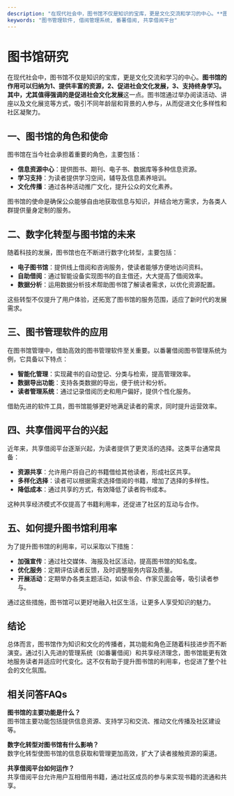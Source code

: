 ```yaml
---
description: "在现代社会中，图书馆不仅是知识的宝库，更是文化交流和学习的中心。**图书馆的作用可以归纳为1、提供丰富的资源，2、促进社会文化发展，3、支持终身学习。**其中，尤其值得强调的是**促进社会文化发展**这一点。图书馆通过举办阅读活动、讲座以及文化展览等方式，吸引不同年龄层和背景的人参与，从而促进文化多样性和社区凝聚力。"
keywords: "图书管理软件, 借阅管理系统, 番薯借阅, 共享借阅平台"
---
```

# 图书馆研究

在现代社会中，图书馆不仅是知识的宝库，更是文化交流和学习的中心。**图书馆的作用可以归纳为1、提供丰富的资源，2、促进社会文化发展，3、支持终身学习。**其中，尤其值得强调的是**促进社会文化发展**这一点。图书馆通过举办阅读活动、讲座以及文化展览等方式，吸引不同年龄层和背景的人参与，从而促进文化多样性和社区凝聚力。

## 一、图书馆的角色和使命

图书馆在当今社会承担着重要的角色，主要包括：

- **信息资源中心**：提供图书、期刊、电子书、数据库等多种信息资源。
- **学习支持**：为读者提供学习空间，辅导及信息素养培训。
- **文化传播**：通过各种活动推广文化，提升公众的文化素养。

图书馆的使命是确保公众能够自由地获取信息与知识，并结合地方需求，为各类人群提供量身定制的服务。

## 二、数字化转型与图书馆的未来

随着科技的发展，图书馆也在不断进行数字化转型，主要包括：

- **电子图书馆**：提供线上借阅和咨询服务，使读者能够方便地访问资料。
- **自助借阅**：通过智能设备实现图书的自主借还，大大提高了借阅效率。
- **数据分析**：运用数据分析技术帮助图书馆了解读者需求，以优化资源配置。

这些转型不仅提升了用户体验，还拓宽了图书馆的服务范围，适应了新时代的发展需求。

## 三、图书管理软件的应用

在图书馆管理中，借助高效的图书管理软件至关重要。以番薯借阅图书管理系统为例，它具备以下特点：

- **智能化管理**：实现藏书的自动登记、分类与检索，提高管理效率。
- **数据导出功能**：支持各类数据的导出，便于统计和分析。
- **读者管理系统**：通过记录借阅历史和用户偏好，提供个性化服务。

借助先进的软件工具，图书馆能够更好地满足读者的需求，同时提升运营效率。

## 四、共享借阅平台的兴起

近年来，共享借阅平台逐渐兴起，为读者提供了更灵活的选择。这类平台通常具备：

- **资源共享**：允许用户将自己的书籍借给其他读者，形成社区共享。
- **多样化选择**：读者可以根据需求选择借阅的书籍，增加了选择的多样性。
- **降低成本**：通过共享的方式，有效降低了读者购书成本。

这种共享经济模式不仅提高了书籍利用率，还促进了社区的互动与合作。

## 五、如何提升图书馆利用率

为了提升图书馆的利用率，可以采取以下措施：

- **加强宣传**：通过社交媒体、海报及社区活动，提高图书馆的知名度。
- **优化服务**：定期评估读者反馈，及时调整服务内容及质量。
- **开展活动**：定期举办各类主题活动，如读书会、作家见面会等，吸引读者参与。

通过这些措施，图书馆可以更好地融入社区生活，让更多人享受知识的魅力。

## 结论

总体而言，图书馆作为知识和文化的传播者，其功能和角色正随着科技进步而不断演变。通过引入先进的管理系统（如番薯借阅）和共享经济理念，图书馆能更有效地服务读者并适应时代变化。这不仅有助于提升图书馆的利用率，也促进了整个社会的文化氛围。

## 相关问答FAQs

**图书馆的主要功能是什么？**  
图书馆主要功能包括提供信息资源、支持学习和交流、推动文化传播及社区建设等。

**数字化转型对图书馆有什么影响？**  
数字化转型使图书馆的信息获取和管理更加高效，扩大了读者接触资源的渠道。

**共享借阅平台如何运作？**  
共享借阅平台允许用户互相借用书籍，通过社区成员的参与来实现书籍的流通和共享。
